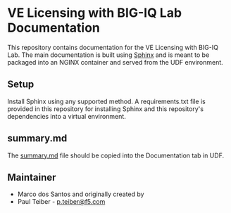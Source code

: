# VE Licensing with BIG-IQ Lab Documentation

This repository contains documentation for the VE Licensing with BIG-IQ Lab. The main documentation is built using
[Sphinx](https://www.sphinx-doc.org/en/master/index.html) and is meant to be packaged into an NGINX container
and served from the UDF environment.

## Setup

Install Sphinx using any supported method. A requirements.txt file is provided in this repository for installing
Sphinx and this repository's dependencies into a virtual environment.

## summary.md

The [summary.md](summary.md) file should be copied into the Documentation tab in UDF.

## Maintainer

* Marco dos Santos
  and originally created by
* Paul Teiber - <p.teiber@f5.com>
